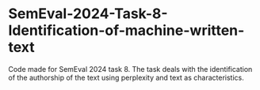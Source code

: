 # SemEval-2024-Task-8-Identification-of-machine-written-text
Code made for SemEval 2024 task 8. The task deals with the identification of the authorship of the text using perplexity and text as characteristics.
